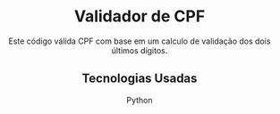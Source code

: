 <h1 align="center"> Validador de CPF</h1>

<p align="center">Este código válida CPF com base em um calculo de validação dos dois últimos dígitos.</p>

<h2 align="center">Tecnologias Usadas</h2>

<p align="center">Python</p>
